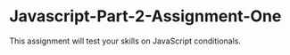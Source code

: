 # Javascript-Part-2-Assignment-One
This assignment will test your skills on JavaScript conditionals.
